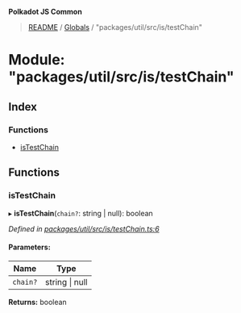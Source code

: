 **Polkadot JS Common**

> [README](../README.md) / [Globals](../globals.md) / "packages/util/src/is/testChain"

# Module: "packages/util/src/is/testChain"

## Index

### Functions

* [isTestChain](_packages_util_src_is_testchain_.md#istestchain)

## Functions

### isTestChain

▸ **isTestChain**(`chain?`: string \| null): boolean

*Defined in [packages/util/src/is/testChain.ts:6](https://github.com/polkadot-js/common/blob/ce964d2f/packages/util/src/is/testChain.ts#L6)*

#### Parameters:

Name | Type |
------ | ------ |
`chain?` | string \| null |

**Returns:** boolean
